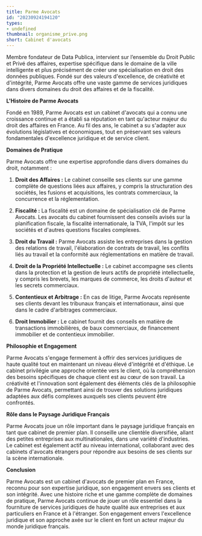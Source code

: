 ```yaml
---
title: Parme Avocats
id: "20230924194120"
types:
- undefined
thumbnail: organisme_prive.png
short: Cabinet d'avocats
---
```


Membre fondateur de Data Publica, intervient sur l’ensemble du Droit Public et Privé des affaires, expertise spécifique dans le domaine de la ville intelligente et plus précisément de créer une spécialisation en droit des données publiques. Fondé sur des valeurs d'excellence, de créativité et d'intégrité, Parme Avocats offre une vaste gamme de services juridiques dans divers domaines du droit des affaires et de la fiscalité. 

**L'Histoire de Parme Avocats**

Fondé en 1989, Parme Avocats est un cabinet d'avocats qui a connu une croissance continue et a établi sa réputation en tant qu'acteur majeur du droit des affaires en France. Au fil des ans, le cabinet a su s'adapter aux évolutions législatives et économiques, tout en préservant ses valeurs fondamentales d'excellence juridique et de service client.

**Domaines de Pratique**

Parme Avocats offre une expertise approfondie dans divers domaines du droit, notamment :

1. **Droit des Affaires :** Le cabinet conseille ses clients sur une gamme complète de questions liées aux affaires, y compris la structuration des sociétés, les fusions et acquisitions, les contrats commerciaux, la concurrence et la réglementation.

2. **Fiscalité :** La fiscalité est un domaine de spécialisation clé de Parme Avocats. Les avocats du cabinet fournissent des conseils avisés sur la planification fiscale, la fiscalité internationale, la TVA, l'impôt sur les sociétés et d'autres questions fiscales complexes.

3. **Droit du Travail :** Parme Avocats assiste les entreprises dans la gestion des relations de travail, l'élaboration de contrats de travail, les conflits liés au travail et la conformité aux réglementations en matière de travail.

4. **Droit de la Propriété Intellectuelle :** Le cabinet accompagne ses clients dans la protection et la gestion de leurs actifs de propriété intellectuelle, y compris les brevets, les marques de commerce, les droits d'auteur et les secrets commerciaux.

5. **Contentieux et Arbitrage :** En cas de litige, Parme Avocats représente ses clients devant les tribunaux français et internationaux, ainsi que dans le cadre d'arbitrages commerciaux.

6. **Droit Immobilier :** Le cabinet fournit des conseils en matière de transactions immobilières, de baux commerciaux, de financement immobilier et de contentieux immobilier.

**Philosophie et Engagement**

Parme Avocats s'engage fermement à offrir des services juridiques de haute qualité tout en maintenant un niveau élevé d'intégrité et d'éthique. Le cabinet privilégie une approche orientée vers le client, où la compréhension des besoins spécifiques de chaque client est au cœur de son travail. La créativité et l'innovation sont également des éléments clés de la philosophie de Parme Avocats, permettant ainsi de trouver des solutions juridiques adaptées aux défis complexes auxquels ses clients peuvent être confrontés.

**Rôle dans le Paysage Juridique Français**

Parme Avocats joue un rôle important dans le paysage juridique français en tant que cabinet de premier plan. Il conseille une clientèle diversifiée, allant des petites entreprises aux multinationales, dans une variété d'industries. Le cabinet est également actif au niveau international, collaborant avec des cabinets d'avocats étrangers pour répondre aux besoins de ses clients sur la scène internationale.

**Conclusion**

Parme Avocats est un cabinet d'avocats de premier plan en France, reconnu pour son expertise juridique, son engagement envers ses clients et son intégrité. Avec une histoire riche et une gamme complète de domaines de pratique, Parme Avocats continue de jouer un rôle essentiel dans la fourniture de services juridiques de haute qualité aux entreprises et aux particuliers en France et à l'étranger. Son engagement envers l'excellence juridique et son approche axée sur le client en font un acteur majeur du monde juridique français.
